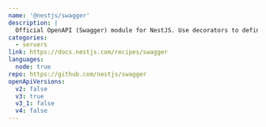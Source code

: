 ```yaml
---
name: '@nestjs/swagger'
description: |
  Official OpenAPI (Swagger) module for NestJS. Use decorators to define OpenAPI endpoint documentation, parameters and return types. Integrates tightly with a NestJS application. Ships with Swagger UI and serves OpenAPI v3 spec.
categories:
  - servers
link: https://docs.nestjs.com/recipes/swagger
languages:
  node: true
repo: https://github.com/nestjs/swagger
openApiVersions:
  v2: false
  v3: true
  v3_1: false
  v4: false
---
```

